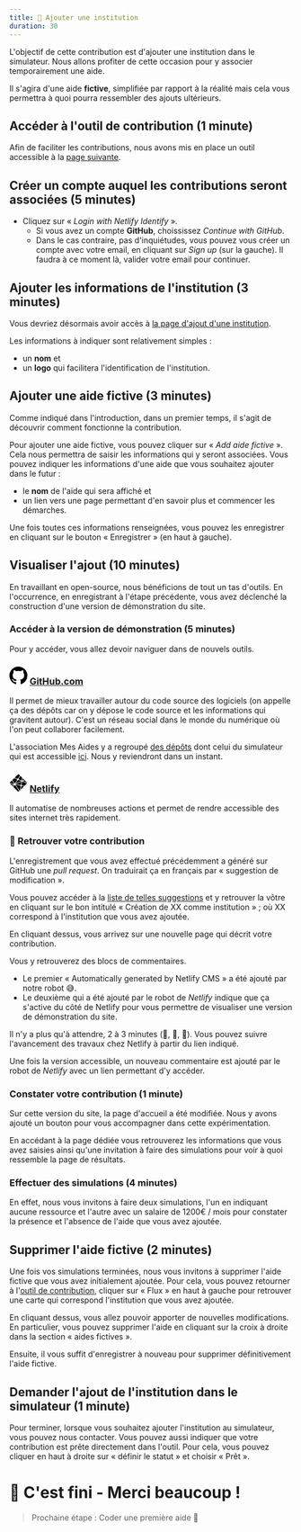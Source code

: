 ```yaml
---
title: 🚀 Ajouter une institution
duration: 30
---
```


L'objectif de cette contribution est d'ajouter une institution dans le simulateur. Nous allons profiter de cette occasion pour y associer temporairement une aide.

Il s'agira d'une aide **fictive**, simplifiée par rapport à la réalité mais cela vous permettra à quoi pourra ressembler des ajouts ultérieurs.


## Accéder à l'outil de contribution (1 minute)

Afin de faciliter les contributions, nous avons mis en place un outil accessible à la <a href="/admin/#/collections/institutions/new" target="_blank" rel="noopener">page suivante</a>.


## Créer un compte auquel les contributions seront associées (5 minutes)

- Cliquez sur «&nbsp;_Login with Netlify Identify_&nbsp;».
    - Si vous avez un compte **GitHub**, choississez _Continue with GitHub_.
    - Dans le cas contraire, pas d'inquiétudes, vous pouvez vous créer un compte avec votre email, en cliquant sur _Sign up_ (sur la gauche). Il faudra à ce moment là, valider votre email pour continuer.


## Ajouter les informations de l'institution (3 minutes)

Vous devriez désormais avoir accès à <a href="/admin#/collections/institutions/new" target="_blank" rel="noopener">la page d'ajout d'une institution</a>.

Les informations à indiquer sont relativement simples&nbsp;:
- un **nom** et
- un **logo** qui facilitera l'identification de l'institution.


## Ajouter une aide fictive (3 minutes)

Comme indiqué dans l'introduction, dans un premier temps, il s'agit de découvrir comment fonctionne la contribution.

Pour ajouter une aide fictive, vous pouvez cliquer sur «&nbsp;_Add aide fictive_&nbsp;». Cela nous permettra de saisir les informations qui y seront associées. Vous pouvez indiquer les informations d'une aide que vous souhaitez ajouter dans le futur&nbsp;:
- le **nom** de l'aide qui sera affiché et
- un lien vers une page permettant d'en savoir plus et commencer les démarches.

Une fois toutes ces informations renseignées, vous pouvez les enregistrer en cliquant sur le bouton «&nbsp;Enregistrer&nbsp;» (en haut à gauche).


## Visualiser l'ajout (10 minutes)

En travaillant en open-source, nous bénéficions de tout un tas d'outils. En l'occurrence, en enregistrant à l'étape précédente, vous avez déclenché la construction d'une version de démonstration du site.


### Accéder à la version de démonstration (5 minutes)

Pour y accéder, vous allez devoir naviguer dans de nouvels outils. 

### <svg className="octicon octicon-mark-github v-align-middle" viewBox="0 0 16 16" version="1.1" width="32" aria-hidden="true"><path fillRule="evenodd" d="M8 0C3.58 0 0 3.58 0 8c0 3.54 2.29 6.53 5.47 7.59.4.07.55-.17.55-.38 0-.19-.01-.82-.01-1.49-2.01.37-2.53-.49-2.69-.94-.09-.23-.48-.94-.82-1.13-.28-.15-.68-.52-.01-.53.63-.01 1.08.58 1.23.82.72 1.21 1.87.87 2.33.66.07-.52.28-.87.51-1.07-1.78-.2-3.64-.89-3.64-3.95 0-.87.31-1.59.82-2.15-.08-.2-.36-1.02.08-2.12 0 0 .67-.21 2.2.82.64-.18 1.32-.27 2-.27.68 0 1.36.09 2 .27 1.53-1.04 2.2-.82 2.2-.82.44 1.1.16 1.92.08 2.12.51.56.82 1.27.82 2.15 0 3.07-1.87 3.75-3.65 3.95.29.25.54.73.54 1.48 0 1.07-.01 1.93-.01 2.2 0 .21.15.46.55.38A8.013 8.013 0 0016 8c0-4.42-3.58-8-8-8z"></path></svg> [GitHub.com](https://github.com)

Il permet de mieux travailler autour du code source des logiciels (on appelle ça des dépôts car on y dépose le code source et les informations qui gravitent autour). C'est un réseau social dans le monde du numérique où l'on peut collaborer facilement.

L'association Mes Aides y a regroupé [des dépôts](https://github.com/mes-aides/) dont celui du simulateur qui est accessible [ici](https://github.com/mes-aides/simulateur). Nous y reviendront dans un instant.


<style>{`
.netlify {
  fill: #3ea9bc;
}
`}</style>

### <svg className="netlify" viewBox="0 0 40 40"  width="32" height="32" > <path id="netlifyGem" d="M28.58865,14.135028 C28.58395,14.132628 28.57945,14.130928 28.57505,14.129228 C28.56675,14.126028 28.55905,14.123128 28.55185,14.116228 C28.52855,14.094228 28.51935,14.054728 28.52445,14.023128 L29.29675,9.296708 L32.92245,12.922528 L29.15235,14.526628 C29.14195,14.531128 29.13065,14.533428 29.11935,14.533428 C29.11195,14.533428 29.10775,14.533428 29.10405,14.532128 C29.09895,14.530328 29.09475,14.526128 29.08485,14.516428 C28.95165,14.368228 28.78625,14.236028 28.58865,14.135028 Z M33.84685,13.846928 L37.72315,17.723128 C38.52845,18.528528 38.93115,18.931228 39.07845,19.396928 C39.10025,19.465728 39.11815,19.535328 39.13225,19.605628 L29.86905,15.683328 C29.86435,15.681328 29.85945,15.679328 29.85445,15.677328 C29.81695,15.662128 29.77405,15.644828 29.77405,15.606528 C29.77405,15.568928 29.81825,15.550828 29.85505,15.535628 C29.85905,15.534028 29.86295,15.532428 29.86665,15.530928 L33.84685,13.846928 Z M38.97385,20.850028 C38.77395,21.226028 38.38415,21.615828 37.72315,22.276928 L33.35425,26.645728 L27.70205,25.468628 C27.69265,25.466628 27.68245,25.465028 27.67215,25.463328 C27.62275,25.455228 27.56865,25.446328 27.56865,25.400528 C27.51695,24.923528 27.29295,24.497728 26.91385,24.208228 C26.89075,24.185328 26.89725,24.149128 26.90325,24.115828 C26.90405,24.111128 26.90485,24.106528 26.90565,24.102028 L27.96935,17.576028 C27.97045,17.569128 27.97145,17.561828 27.97255,17.554428 C27.97945,17.504628 27.98765,17.446128 28.03385,17.446128 C28.50925,17.379028 28.91765,17.146528 29.19325,16.781228 C29.20155,16.770328 29.20805,16.760028 29.22035,16.754128 C29.25185,16.739228 29.29095,16.754828 29.32305,16.768328 L38.97385,20.850028 Z M32.34875,27.651228 L25.16275,34.837228 L26.39375,27.276728 C26.39425,27.273228 26.39475,27.269728 26.39515,27.266228 C26.39645,27.256728 26.39765,27.247328 26.40115,27.238228 C26.41075,27.213928 26.43715,27.203528 26.46215,27.193628 C26.46615,27.192028 26.47005,27.190528 26.47385,27.188928 C26.74695,27.075328 26.97865,26.895028 27.16905,26.672128 C27.19325,26.643828 27.22225,26.617428 27.25905,26.611128 C27.26725,26.609728 27.27975,26.610628 27.28795,26.612328 L32.34875,27.651228 Z M23.64205,36.358028 L22.83175,37.168328 L13.87735,24.226028 C13.87405,24.221328 13.87055,24.216628 13.86695,24.211928 C13.85285,24.193428 13.83845,24.174328 13.84055,24.151928 C13.84195,24.135728 13.85225,24.122628 13.86255,24.109628 C13.86585,24.105428 13.86925,24.101128 13.87225,24.096828 C13.89965,24.057628 13.92295,24.017628 13.94845,23.973728 C13.95505,23.962428 13.96175,23.950828 13.96875,23.938928 L13.97075,23.935628 C13.98465,23.911928 13.99785,23.889428 14.02215,23.876428 C14.04325,23.865228 14.07175,23.869928 14.09515,23.874828 L24.01635,25.920828 C24.04105,25.925928 24.07445,25.936328 24.09245,25.954028 C24.10525,25.966828 24.10795,25.980728 24.11095,25.996528 C24.11205,26.002828 24.11335,26.009428 24.11525,26.016228 C24.26085,26.528828 24.63425,26.972228 25.13915,27.171928 C25.16715,27.185728 25.15475,27.217328 25.14175,27.250428 C25.13575,27.265628 25.12965,27.281128 25.12725,27.295328 C25.00245,28.055728 23.92985,34.593128 23.64205,36.358028 Z M21.94995,38.049128 C21.35315,38.640128 21.00115,38.952628 20.60305,39.078528 C20.21065,39.202628 19.78935,39.202628 19.39695,39.078528 C18.93115,38.931228 18.52845,38.528528 17.72315,37.723128 L8.73041,28.730428 L11.07885,25.086928 C11.09045,25.068928 11.10095,25.052628 11.11845,25.040228 C11.14395,25.022128 11.18035,25.030828 11.21015,25.040128 C11.45185,25.114728 11.67995,25.145028 11.92335,25.145028 C12.23745,25.145028 12.53565,25.082328 12.84835,24.956928 C12.87475,24.946328 12.90215,24.940028 12.92335,24.958828 C12.93345,24.967828 12.94385,24.980228 12.95145,24.991328 L21.94995,38.049128 Z M7.86325,27.863228 L5.79956,25.799528 L9.8744,24.061628 C9.88486,24.057128 9.89611,24.054828 9.90748,24.054828 C9.94124,24.054828 9.96101,24.088628 9.97946,24.120128 C9.984,24.127928 9.98846,24.135528 9.99303,24.142428 C10.03191,24.201528 10.07078,24.253028 10.10966,24.304328 C10.11272,24.308328 10.11963,24.316028 10.12248,24.320128 C10.13403,24.337128 10.12557,24.353628 10.11446,24.370828 L7.86325,27.863228 Z M4.88716,24.887128 L2.27688,22.276928 C1.83293,21.832928 1.511345,21.511328 1.287443,21.234128 L9.22264,22.879628 C9.23201,22.881528 9.24212,22.883228 9.25244,22.884928 C9.30189,22.892928 9.35601,22.901828 9.35601,22.947628 C9.35601,22.997328 9.2973,23.020628 9.24713,23.040428 C9.23912,23.043628 9.23133,23.046728 9.22403,23.049828 L4.88716,24.887128 Z M0.83135,19.891928 C0.84039822,19.724728 0.8704545,19.558428 0.9215188,19.396928 C1.068812,18.931228 1.471502,18.528528 2.27688,17.723128 L5.61789,14.382128 C6.16841,15.190128 9.80487,20.443328 10.22934,21.051328 C10.23348,21.057228 10.238,21.063328 10.24261,21.069528 C10.26971,21.106128 10.29957,21.146428 10.26932,21.176328 C10.12296,21.337028 9.9766,21.512928 9.8737,21.704128 C9.86155,21.726628 9.84599,21.752228 9.8242,21.765728 C9.81094,21.773928 9.79737,21.771028 9.78225,21.767828 L9.77999,21.767428 L0.83135,19.891928 Z M6.51068,13.489328 L11.00195,8.998018 C11.42405,9.182688 12.96045,9.831958 14.33375,10.412338 C15.37465,10.852228 16.32225,11.252728 16.61955,11.381128 C16.64945,11.394028 16.67675,11.405828 16.68995,11.435628 C16.69785,11.453528 16.69395,11.477128 16.68995,11.496328 C16.65965,11.640028 16.64455,11.783728 16.64455,11.927428 C16.64455,12.455428 16.85135,12.949428 17.21315,13.324128 C17.24295,13.353528 17.21285,13.396628 17.18655,13.434428 C17.18165,13.441528 17.17685,13.448428 17.17265,13.455028 L12.61335,20.518228 C12.60095,20.537428 12.58965,20.555028 12.57045,20.567528 C12.54625,20.583328 12.51235,20.576228 12.48435,20.569128 C12.30665,20.524128 12.11625,20.494928 11.94065,20.494928 C11.77745,20.494928 11.59885,20.525528 11.41935,20.557628 L11.41775,20.557928 C11.39835,20.561428 11.38035,20.564728 11.36425,20.553028 C11.34665,20.540328 11.33135,20.519928 11.31905,20.502028 L6.51068,13.489328 Z M11.90875,8.091218 L17.72315,2.276888 C18.52845,1.471504 18.93115,1.068812 19.39695,0.9215196 C19.78935,0.7973975 20.21065,0.7973975 20.60305,0.9215197 C21.06885,1.068812 21.47155,1.471503 22.27685,2.276888 L23.53685,3.536838 L19.40185,9.941378 C19.38995,9.959798 19.37905,9.976588 19.36095,9.989048 C19.33595,10.006238 19.30055,9.998138 19.27135,9.989838 C19.06205,9.930318 18.85265,9.900558 18.64325,9.900558 C18.17805,9.900558 17.71285,10.070888 17.35105,10.360448 C17.32425,10.386938 17.28415,10.370608 17.24965,10.355608 C16.70965,10.121178 12.50965,8.345268 11.90875,8.091218 Z M24.41455,4.414568 L28.23345,8.233478 L27.31395,13.930628 C27.31325,13.935228 27.31265,13.940528 27.31215,13.946028 C27.31075,13.959128 27.30915,13.973528 27.30455,13.983828 C27.29555,14.003828 27.27585,14.008328 27.25485,14.013128 C27.24775,14.014728 27.24045,14.016428 27.23335,14.018728 C27.03995,14.081928 26.86055,14.170928 26.70645,14.285928 C26.69925,14.291328 26.69325,14.297628 26.68745,14.303728 C26.67585,14.316028 26.66495,14.327428 26.64705,14.328528 C26.63525,14.329228 26.61535,14.326628 26.60445,14.321928 L20.78625,11.849828 C20.78245,11.848228 20.77855,11.846628 20.77455,11.844928 C20.73775,11.829828 20.69365,11.811628 20.69365,11.774028 C20.66225,11.463028 20.55895,11.152128 20.39705,10.880028 C20.39295,10.873228 20.38875,10.866328 20.38435,10.859328 C20.35585,10.813428 20.32545,10.764668 20.34905,10.718018 L24.41455,4.414568 Z M20.48325,13.020928 L25.93675,15.331328 C25.96795,15.344528 25.99985,15.358028 26.01255,15.389428 C26.01925,15.406228 26.01605,15.428128 26.01265,15.445728 C25.99735,15.525228 25.98345,15.617028 25.98345,15.708728 L25.98345,15.862028 C25.98345,15.899528 25.94425,15.915828 25.90845,15.930528 C25.90445,15.932228 25.90045,15.933828 25.89665,15.935428 C25.03295,16.303828 13.76645,21.108128 13.74985,21.108128 C13.73265,21.108128 13.71545,21.108128 13.69815,21.091128 C13.66845,21.061728 13.69845,21.018628 13.72475,20.980728 C13.72965,20.973728 13.73445,20.966828 13.73875,20.960228 L18.22115,14.021128 C18.22375,14.017128 18.22635,14.013028 18.22895,14.008928 C18.25545,13.967028 18.28515,13.920328 18.33315,13.920328 C18.34845,13.922428 18.36355,13.924628 18.37835,13.926728 C18.48005,13.941428 18.57025,13.954428 18.66055,13.954428 C19.34065,13.954428 19.97045,13.622628 20.35125,13.057328 C20.36135,13.042328 20.37045,13.028928 20.38475,13.017728 C20.41195,12.996628 20.45155,13.007428 20.48325,13.020928 Z M14.23735,22.205528 L26.51755,16.969128 C26.51755,16.969128 26.53485,16.969228 26.55205,16.986228 C26.61935,17.052628 26.67605,17.098428 26.73055,17.139628 C26.73865,17.145728 26.74815,17.151228 26.75775,17.156828 C26.78295,17.171428 26.80855,17.186328 26.81025,17.213028 C26.81075,17.222228 26.80975,17.229228 26.80825,17.238328 L25.75565,23.699928 C25.75425,23.708128 25.75315,23.716828 25.75195,23.725628 C25.74525,23.776428 25.73775,23.833328 25.69055,23.833328 C25.11975,23.866528 24.61445,24.190728 24.31795,24.679928 C24.31635,24.682628 24.31475,24.685228 24.31315,24.687828 C24.29945,24.710928 24.28625,24.733028 24.26215,24.745128 C24.24185,24.755228 24.21475,24.750828 24.19265,24.746228 L14.40015,22.726028 C14.39085,22.724128 14.24765,22.207128 14.23735,22.205528 Z"></path></svg> [Netlify](https://netlify.com/)

Il automatise de nombreuses actions et permet de rendre accessible des sites internet très rapidement.

### 🧐 Retrouver votre contribution

L'enregistrement que vous avez effectué précédemment a généré sur GitHub une _pull request_. On traduirait ça en français par « suggestion de modification ».

Vous pouvez accéder à la <a href="https://github.com/mes-aides/simulateur/pulls" target="_blank" rel="noopener">liste de telles suggestions</a> et y retrouver la vôtre en cliquant sur le bon intitulé «&nbsp;Création de XX comme institution&nbsp;»&nbsp;; où XX correspond à l'institution que vous avez ajoutée.

En cliquant dessus, vous arrivez sur une nouvelle page qui décrit votre contribution.

Vous y retrouverez des blocs de commentaires.
- Le premier «&nbsp;Automatically generated by Netlify CMS&nbsp;» a été ajouté par notre robot 😅.
- Le deuxième qui a été ajouté par le robot de _Netlify_ indique que ça s'active du côté de Netlify pour vous permettre de visualiser une version de démonstration du site.

Il n'y a plus qu'à attendre, 2 à 3 minutes (🍵, 🥛, 🚾). Vous pouvez suivre l'avancement des travaux chez Netlify à partir du lien indiqué.

Une fois la version accessible, un nouveau commentaire est ajouté par le robot de _Netlify_ avec un lien permettant d'y accéder.


### Constater votre contribution (1 minute)

Sur cette version du site, la page d'accueil a été modifiée. Nous y avons ajouté un bouton pour vous accompagner dans cette expérimentation.

En accédant à la page dédiée vous retrouverez les informations que vous avez saisies ainsi qu'une invitation à faire des simulations pour voir à quoi ressemble la page de résultats.


### Effectuer des simulations (4 minutes)

En effet, nous vous invitons à faire deux simulations, l'un en indiquant aucune ressource et l'autre avec un salaire de 1200€ / mois pour constater la présence et l'absence de l'aide que vous avez ajoutée.


## Supprimer l'aide fictive (2 minutes)

Une fois vos simulations terminées, nous vous invitons à supprimer l'aide fictive que vous avez initialement ajoutée. Pour cela, vous pouvez retourner à l'<a href="/admin/#/workflow" target="_blank" rel="noopener">outil de contribution</a>, cliquer sur «&nbsp;Flux&nbsp;» en haut à gauche pour retrouver une carte qui correspond l'institution que vous avez ajoutée.

En cliquant dessus, vous allez pouvoir apporter de nouvelles modifications. En particulier, vous pouvez supprimer l'aide en cliquant sur la croix à droite dans la section «&nbsp;aides fictives&nbsp;».

Ensuite, il vous suffit d'enregistrer à nouveau pour supprimer définitivement l'aide fictive.


## Demander l'ajout de l'institution dans le simulateur (1 minute)

Pour terminer, lorsque vous souhaitez ajouter l'institution au simulateur, vous pouvez nous contacter. Vous pouvez aussi indiquer que votre contribution est prête directement dans l'outil. Pour cela, vous pouvez cliquer en haut à droite sur «&nbsp;définir le statut&nbsp;» et choisir «&nbsp;Prêt&nbsp;».


# 👏 C'est fini - Merci beaucoup&nbsp;!

> Prochaine étape : Coder une première aide 🤩
